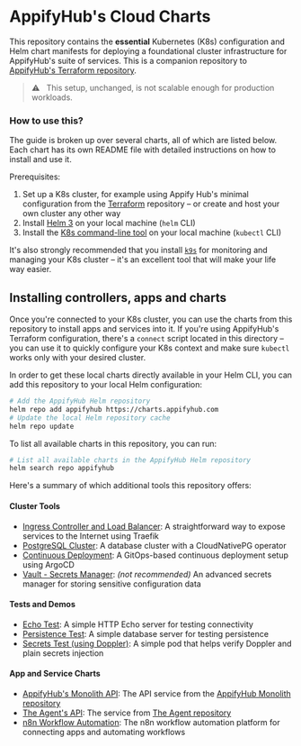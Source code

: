 # AppifyHub's Cloud Charts

This repository contains the **essential** Kubernetes (K8s) configuration and Helm chart manifests for deploying a foundational cluster infrastructure for AppifyHub's suite of services. This is a companion repository to [AppifyHub's Terraform repository](https://github.com/appifyhub/terraform).

> ⚠️ &nbsp; This setup, unchanged, is not scalable enough for production workloads.

### How to use this?

The guide is broken up over several charts, all of which are listed below. Each chart has its own README file with detailed instructions on how to install and use it.

Prerequisites:

  1. Set up a K8s cluster, for example using Appify Hub's minimal configuration from the [Terraform](https://github.com/appifyhub/terraform) repository – or create and host your own cluster any other way
  1. Install [Helm 3](https://helm.sh/docs/intro/quickstart/#install-helm) on your local machine (`helm` CLI)
  1. Install the [K8s command-line tool](https://kubernetes.io/docs/tasks/tools/#kubectl) on your local machine (`kubectl` CLI)

It's also strongly recommended that you install [`k9s`](https://k9scli.io/topics/install) for monitoring and managing your K8s cluster – it's an excellent tool that will make your life way easier.

## Installing controllers, apps and charts

Once you're connected to your K8s cluster, you can use the charts from this repository to install apps and services into it. If you're using AppifyHub's Terraform configuration, there's a `connect` script located in this directory – you can use it to quickly configure your K8s context and make sure `kubectl` works only with your desired cluster.

In order to get these local charts directly available in your Helm CLI, you can add this repository to your local Helm configuration:

```bash
# Add the AppifyHub Helm repository
helm repo add appifyhub https://charts.appifyhub.com
# Update the local Helm repository cache
helm repo update
```

To list all available charts in this repository, you can run:

```bash
# List all available charts in the AppifyHub Helm repository
helm search repo appifyhub
```

Here's a summary of which additional tools this repository offers:

#### Cluster Tools

  - [Ingress Controller and Load Balancer](./cluster-ingress/README.md): A straightforward way to expose services to the Internet using Traefik
  - [PostgreSQL Cluster](./postgres-cluster/README.md): A database cluster with a CloudNativePG operator
  - [Continuous Deployment](./continuous-deployment/README.md): A GitOps-based continuous deployment setup using ArgoCD
  - [Vault - Secrets Manager](./vault-secrets/README.md): _(not recommended)_ An advanced secrets manager for storing sensitive configuration data

#### Tests and Demos

  - [Echo Test](./echo/README.md): A simple HTTP Echo server for testing connectivity
  - [Persistence Test](./persistence-check/README.md): A simple database server for testing persistence
  - [Secrets Test (using Doppler)](./secrets-check/README.md): A simple pod that helps verify Doppler and plain secrets injection

#### App and Service Charts

  - [AppifyHub's Monolith API](./appifyhub-api/README.md): The API service from the [AppifyHub Monolith repository](https://github.com/appifyhub/monolith)
  - [The Agent's API](./the-agent-api/README.md): The service from [The Agent repository](https://github.com/appifyhub/the-agent)
  - [n8n Workflow Automation](./n8n/README.md): The n8n workflow automation platform for connecting apps and automating workflows

